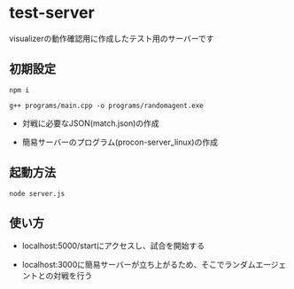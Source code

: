 # test-server

visualizerの動作確認用に作成したテスト用のサーバーです


## 初期設定

```
npm i

g++ programs/main.cpp -o programs/randomagent.exe
```

- 対戦に必要なJSON(match.json)の作成

- 簡易サーバーのプログラム(procon-server_linux)の作成


## 起動方法

```
node server.js
```

## 使い方

- localhost:5000/startにアクセスし、試合を開始する

- localhost:3000に簡易サーバーが立ち上がるため、そこでランダムエージェントとの対戦を行う

